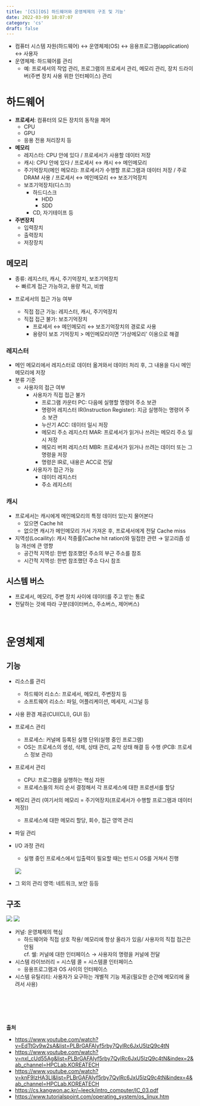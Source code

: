 ```yaml
---
title: '[CS][OS] 하드웨어와 운영체제의 구조 및 기능'
date: 2022-03-09 18:07:07
category: 'cs'
draft: false
---
```


- 컴퓨터 시스템 자원(하드웨어) ↔ 운영체제(OS) ↔ 응용프로그램(application) ↔ 사용자
- 운영체제: 하드웨어를 관리 
  - 예: 프로세서의 작업 관리, 프로그램의 프로세서 관리, 메모리 관리, 장치 드라이버(주변 장치 사용 위한 인터페이스) 관리

# 하드웨어 
  - **프로세서**: 컴퓨터의 모든 장치의 동작을 제어
    - CPU
    - GPU
    - 응용 전용 처리장치 등
  - **메모리**
    - 레지스터: CPU 안에 있다 / 프로세서가 사용할 데이터 저장
    - 캐시: CPU 안에 있다 / 프로세서 ↔ 캐시 ↔ 메인메모리
    - 주기억장치(메인 메모리): 프로세서가 수행할 프로그램과 데이터 저장 / 주로 DRAM 사용 / 프로세서 ↔ 메인메모리 ↔ 보조기억장치
    - 보조기억장치(디스크)
      - 하드디스크
        - HDD
        - SDD
      - CD, 자기테이프 등
  - **주변장치**
    - 입력장치
    - 출력장치
    - 저장장치

## 메모리
- 종류: 레지스터, 캐시, 주기억장치, 보조기억장치  
    ←  빠르게 접근 가능하고, 용량 적고, 비쌈     

- 프로세서의 접근 가능 여부
  - 직접 접근 가능: 레지스터, 캐시, 주기억장치
  - 직접 접근 불가: 보조기억장치
      - 프로세서 ↔ 메인메모리 ↔ 보조기억장치의 경로로 사용
      - 용량이 보조 기억장치 > 메인메모리이면 '가상메모리' 이용으로 해결

### 레지스터
  - 메인 메모리에서 레지스터로 데이터 옮겨와서 데이터 처리 후, 그 내용을 다시 메인메모리에 저장
  - 분류 기준
    - 사용자의 접근 여부
      - 사용자가 직접 접근 불가
          - 프로그램 카운터 PC: 다음에 실행할 명령어 주소 보관
          - 명령어 레지스터 IR(Instruction Register): 지금 실행하는 명령어 주소 보관
          - 누산기 ACC: 데이터 일시 저장
          - 메모리 주소 레지스터 MAR: 프로세서가 읽거나 쓰려는 메모리 주소 일시 저장
          - 메모리 버퍼 레지스터 MBR: 프로세서가 읽거나 쓰려는 데이터 또는 그 명령을 저장
          - 명령은 IR로, 내용은 ACC로 전달
      - 사용자가 접근 가능
          - 데이터 레지스터
          - 주소 레지스터

### 캐시
  - 프로세서는 캐시에게 메인메모리의 특정 데이터 있는지 물어본다
    - 있으면 Cache hit
    - 없으면 캐시가 메인메모리 가서 가져온 후, 프로세서에게 전달 Cache miss
  - 지역성(Locaility): 캐시 적중률(Cache hit ration)와 밀접한 관련 → 알고리즘 성능 개선에 큰 영향
    - 공간적 지역성: 한번 참조했던 주소의 부근 주소를 참조
    - 시간적 지역성: 한번 참조했던 주소 다시 참조

## 시스템 버스
  - 프로세서, 메모리, 주변 장치 사이에 데이터를 주고 받는 통로
  - 전달하는 것에 따라 구분(데이터버스, 주소버스, 제어버스)   

<br />

# 운영체제
## 기능
- 리소스를 관리
  - 하드웨어 리소스: 프로세서, 메모리, 주변장치 등
  - 소프트웨어 리소스: 파일, 어플리케이션, 메세지, 시그널 등 
- 사용 환경 제공(CUI(CLI), GUI 등)
- 프로세스 관리
  - 프로세스: 커널에 등록된 실행 단위(실행 중인 프로그램)
  - OS는 프로세스의 생성, 삭제, 상태 관리, 교착 상태 해결 등 수행 (PCB: 프로세스 정보 관리)
- 프로세서 관리
  - CPU: 프로그램을 실행하는 핵심 자원 
  - 프로세스들의 처리 순서 결정해서 각 프로세스에 대한 프로센서를 할당
- 메모리 관리 (여기서의 메모리 = 주기억장치(프로세서가 수행할 프로그램과 데이터 저장))
  - 프로세스에 대한 메모리 할당, 회수, 접근 영역 관리
- 파일 관리
- I/O 과정 관리
  - 실행 중인 프로세스에서 입출력이 필요할 때는 반드시 OS를 거쳐서 진행  
  <br />
  <img src="https://user-images.githubusercontent.com/79896443/157415796-d1eed0f7-2578-4919-a7f8-77d7c6a4a650.png">
  <br />

- 그 외의 관리 영역: 네트워크, 보안 등등

## 구조
<img src="https://user-images.githubusercontent.com/79896443/157409889-eca52008-a72e-45ee-a3a2-e6a987d0a2b1.png">
<img src="https://user-images.githubusercontent.com/79896443/157417167-1f20f9bc-00b0-469a-b52f-3a3ef4932ed0.png">

- 커널: 운영체제의 핵심 
  - 하드웨어와 직접 상호 작용/ 메모리에 항상 올라가 있음/ 사용자의 직접 접근은 안됨  
  cf. 쉘: 커널에 대한 인터페이스 → 사용자의 명령을 커널에 전달
- 시스템 라이브러리 = 시스템 콜 = 시스템콜 인터페이스
  - 응용프로그램과 OS 사이의 인터페이스
- 시스템 유틸리티: 사용자가 요구하는 개별적 기능 제공(필요한 순간에 메모리에 올려서 사용)


<br />
<br />
<br />
<br />

**출처**
- https://www.youtube.com/watch?v=EdTtGv9w2sA&list=PLBrGAFAIyf5rby7QylRc6JxU5lzQ9c4tN
- https://www.youtube.com/watch?v=nxl_cUd55Ag&list=PLBrGAFAIyf5rby7QylRc6JxU5lzQ9c4tN&index=2&ab_channel=HPCLab.KOREATECH
- https://www.youtube.com/watch?v=knF9lzHA3LI&list=PLBrGAFAIyf5rby7QylRc6JxU5lzQ9c4tN&index=4&ab_channel=HPCLab.KOREATECH
- https://cs.kangwon.ac.kr/~leeck/intro_computer/IC_03.pdf
- https://www.tutorialspoint.com/operating_system/os_linux.htm

